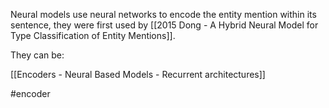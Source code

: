 Neural models use neural networks to encode the entity mention within its sentence, they were first used by [[2015 Dong - A Hybrid Neural Model for Type Classification of Entity Mentions]].

They can be: 

[[Encoders - Neural Based Models - Recurrent architectures]]

#encoder